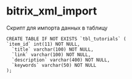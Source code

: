 # bitrix_xml_import

Скрипт для импорта данных в таблицу
```
CREATE TABLE IF NOT EXISTS `tbl_tutorials` (
`item_id` int(11) NOT NULL,
  `title` varchar(100) NOT NULL,
  `link` varchar(100) NOT NULL,
  `description` varchar(400) NOT NULL,
  `keywords` varchar(50) NOT NULL
);
```
